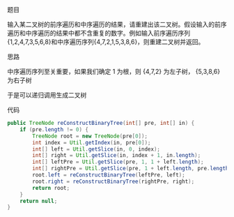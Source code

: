 题目

输入某二叉树的前序遍历和中序遍历的结果，请重建出该二叉树。假设输入的前序遍历和中序遍历的结果中都不含重复的数字。例如输入前序遍历序列{1,2,4,7,3,5,6,8}和中序遍历序列{4,7,2,1,5,3,8,6}，则重建二叉树并返回。



思路

中序遍历序列至关重要，如果我们确定 1 为根，则 {4,7,2} 为左子树， {5,3,8,6} 为右子树

于是可以递归调用生成二叉树



代码

```java
public TreeNode reConstructBinaryTree(int[] pre, int[] in) {
    if (pre.length != 0) {
        TreeNode root = new TreeNode(pre[0]);
        int index = Util.getIndex(in, pre[0]);
        int[] left = Util.getSlice(in, 0, index);
        int[] right = Util.getSlice(in, index + 1, in.length);
        int[] leftPre = Util.getSlice(pre, 1, 1 + left.length);
        int[] rightPre = Util.getSlice(pre, 1 + left.length, pre.length);
        root.left = reConstructBinaryTree(leftPre, left);
        root.right = reConstructBinaryTree(rightPre, right);
        return root;
    }
    return null;
}
```

